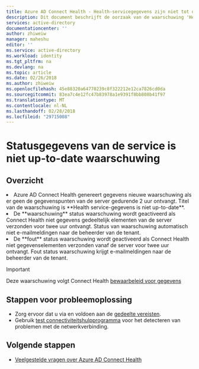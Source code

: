 ```yaml
---
title: Azure AD Connect Health - Health-servicegegevens zijn niet tot datum waarschuwing | Microsoft Docs
description: Dit document beschrijft de oorzaak van de waarschuwing 'Health service-gegevens is niet up-to-date' en het oplossen van dit probleem.
services: active-directory
documentationcenter: ''
author: zhiweiw
manager: maheshu
editor: ''
ms.service: active-directory
ms.workload: identity
ms.tgt_pltfrm: na
ms.devlang: na
ms.topic: article
ms.date: 02/26/2018
ms.author: zhiweiw
ms.openlocfilehash: 45e88320a64770239c8f322212e12ca7826cd0da
ms.sourcegitcommit: 83ea7c4e12fc47b83978a1e9391f8bb808b41f97
ms.translationtype: MT
ms.contentlocale: nl-NL
ms.lasthandoff: 02/28/2018
ms.locfileid: "29715008"
---
```

# <a name="health-service-data-is-not-up-to-date-alert"></a>Statusgegevens van de service is niet up-to-date waarschuwing

## <a name="overview"></a>Overzicht
<li>Azure AD Connect Health genereert gegevens nieuwe waarschuwing als er geen de gegevenspunten van de server gedurende 2 uur ontvangt. Titel van de waarschuwing is **Health service-gegevens is niet up-to-date**. </li>
<li>De **waarschuwing** status waarschuwing wordt geactiveerd als Connect Health niet gegevens gedeeltelijk elementen van de server verzonden voor twee uur ontvangt. Status van waarschuwing automatisch niet e-mailmeldingen naar de beheerder van de tenant. </li>
<li>De **fout** status waarschuwing wordt geactiveerd als Connect Health niet gegevenselementen verzonden vanaf de server voor twee uur ontvangt. Fout status waarschuwing krijgt e-mailmeldingen naar de beheerder van de tenant. </li>

>[!IMPORTANT] 
> Deze waarschuwing volgt Connect Health [bewaarbeleid voor gegevens](active-directory-aadconnect-health-gdpr.md#data-retention-policy)

## <a name="troubleshooting-steps"></a>Stappen voor probleemoplossing 
* Zorg ervoor dat u via en voldoen aan de [gedeelte vereisten](active-directory-aadconnect-health-agent-install.md#requirements).
* Gebruik [test connectiviteitshulpprogramma](active-directory-aadconnect-health-agent-install.md#test-connectivity-to-azure-ad-connect-health-service) voor het detecteren van problemen met de netwerkverbinding.


## <a name="next-steps"></a>Volgende stappen
* [Veelgestelde vragen over Azure AD Connect Health](active-directory-aadconnect-health-faq.md)
